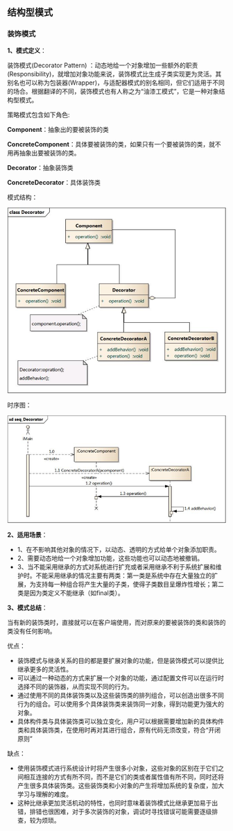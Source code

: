## 结构型模式
### 装饰模式

**1、模式定义**：

装饰模式(Decorator Pattern) ：动态地给一个对象增加一些额外的职责(Responsibility)，就增加对象功能来说，装饰模式比生成子类实现更为灵活。其别名也可以称为包装器(Wrapper)，与适配器模式的别名相同，但它们适用于不同的场合。根据翻译的不同，装饰模式也有人称之为“油漆工模式”，它是一种对象结构型模式。

策略模式包含如下角色:

**Component**：抽象出的要被装饰的类

**ConcreteComponent**：具体要被装饰的类，如果只有一个要被装饰的类，就不用再抽象出要被装饰的类。

**Decorator**：抽象装饰类

**ConcreteDecorator**：具体装饰类

模式结构：

![装饰模式结构](images/Decorator.jpg)

时序图：

![装饰模式时序图](images/seq_Decorator.jpg)

**2、适用场景**：  

- 1、在不影响其他对象的情况下，以动态、透明的方式给单个对象添加职责。
- 2、需要动态地给一个对象增加功能，这些功能也可以动态地被撤销。
- 3、当不能采用继承的方式对系统进行扩充或者采用继承不利于系统扩展和维护时。不能采用继承的情况主要有两类：第一类是系统中存在大量独立的扩展，为支持每一种组合将产生大量的子类，使得子类数目呈爆炸性增长；第二类是因为类定义不能继承（如final类）。

**3、模式总结**：  

当有新的装饰类时，直接就可以在客户端使用，而对原来的要被装饰的类和装饰的类没有任何影响。

优点：
- 装饰模式与继承关系的目的都是要扩展对象的功能，但是装饰模式可以提供比继承更多的灵活性。
- 可以通过一种动态的方式来扩展一个对象的功能，通过配置文件可以在运行时选择不同的装饰器，从而实现不同的行为。
- 通过使用不同的具体装饰类以及这些装饰类的排列组合，可以创造出很多不同行为的组合。可以使用多个具体装饰类来装饰同一对象，得到功能更为强大的对象。
- 具体构件类与具体装饰类可以独立变化，用户可以根据需要增加新的具体构件类和具体装饰类，在使用时再对其进行组合，原有代码无须改变，符合“开闭原则”

缺点：
- 使用装饰模式进行系统设计时将产生很多小对象，这些对象的区别在于它们之间相互连接的方式有所不同，而不是它们的类或者属性值有所不同，同时还将产生很多具体装饰类。这些装饰类和小对象的产生将增加系统的复杂度，加大学习与理解的难度。
- 这种比继承更加灵活机动的特性，也同时意味着装饰模式比继承更加易于出错，排错也很困难，对于多次装饰的对象，调试时寻找错误可能需要逐级排查，较为烦琐。